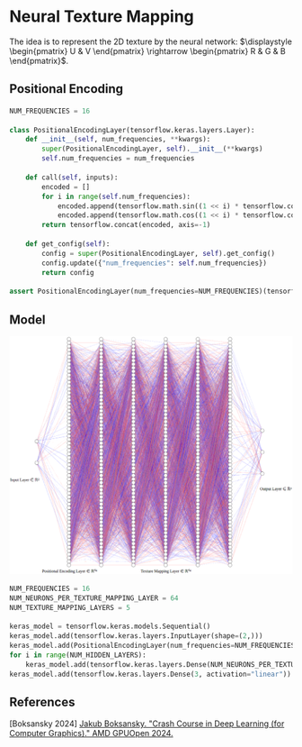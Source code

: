 # Neural Texture Mapping

The idea is to represent the 2D texture by the neural network: $\displaystyle \begin{pmatrix} U & V \end{pmatrix} \rightarrow \begin{pmatrix} R & G & B \end{pmatrix}$.  

## Positional Encoding  

```python
NUM_FREQUENCIES = 16

class PositionalEncodingLayer(tensorflow.keras.layers.Layer):
    def __init__(self, num_frequencies, **kwargs):
        super(PositionalEncodingLayer, self).__init__(**kwargs)
        self.num_frequencies = num_frequencies

    def call(self, inputs):
        encoded = []
        for i in range(self.num_frequencies):
            encoded.append(tensorflow.math.sin((1 << i) * tensorflow.constant(numpy.pi) * inputs))
            encoded.append(tensorflow.math.cos((1 << i) * tensorflow.constant(numpy.pi) * inputs))
        return tensorflow.concat(encoded, axis=-1)

    def get_config(self):
        config = super(PositionalEncodingLayer, self).get_config()
        config.update({"num_frequencies": self.num_frequencies})
        return config

assert PositionalEncodingLayer(num_frequencies=NUM_FREQUENCIES)(tensorflow.random.uniform((7, 2))).shape == (7, NUM_FREQUENCIES * 4)
```

## Model  

![](Neural-Texture-Mapping-NN-SVG.png)  

```python
NUM_FREQUENCIES = 16
NUM_NEURONS_PER_TEXTURE_MAPPING_LAYER = 64
NUM_TEXTURE_MAPPING_LAYERS = 5

keras_model = tensorflow.keras.models.Sequential()
keras_model.add(tensorflow.keras.layers.InputLayer(shape=(2,)))
keras_model.add(PositionalEncodingLayer(num_frequencies=NUM_FREQUENCIES))
for i in range(NUM_HIDDEN_LAYERS):
    keras_model.add(tensorflow.keras.layers.Dense(NUM_NEURONS_PER_TEXTURE_MAPPING_LAYER, activation="relu"))
keras_model.add(tensorflow.keras.layers.Dense(3, activation="linear"))
```

## References  

\[Boksansky 2024\] [Jakub Boksansky. "Crash Course in Deep Learning (for Computer Graphics)." AMD GPUOpen 2024.](https://gpuopen.com/learn/deep_learning_crash_course/)  
